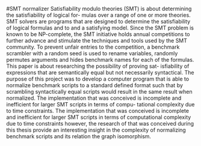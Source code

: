 #SMT normalizer
Satisfiability modulo theories (SMT) is about determining the satisfiability of logical for-
mulas over a range of one or more theories. SMT solvers are programs that are designed
to determine the satisfiability of logical formulas and to and a satisfying model. Since the
SMT problem is known to be NP-complete, the SMT initiative holds annual competitions
to further advance and stimulate the techniques and tools used by the SMT community.
To prevent unfair entries to the competition, a benchmark scrambler with a random seed
is used to rename variables, randomly permutes arguments and hides benchmark names
for each of the formulas. This paper is about researching the possibility of proving sat-
isfiability of expressions that are semantically equal but not necessarily syntactical. The
purpose of this project was to develop a computer program that is able to normalize
benchmark scripts to a standard defined format such that by scrambling syntactically
equal scripts would result in the same result when normalized. The implementation that
was conceived is incomplete and inefficient for larger SMT scripts in terms of compu-
tational complexity due to time constraints. The implementation that was conceived is
incomplete and inefficient for larger SMT scripts in terms of computational complexity
due to time constraints however, the research of that was conceived during this thesis
provide an interesting insight in the complexity of normalizing benchmark scripts and its
relation the graph isomorphism.
